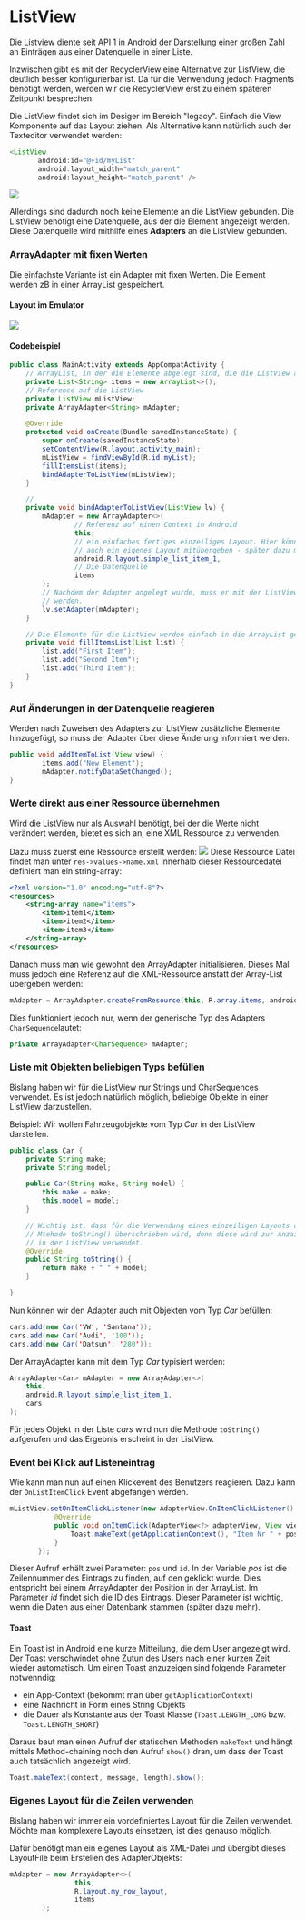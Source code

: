 # ListView
Die Listview diente seit API 1 in Android der Darstellung einer großen Zahl an Einträgen aus einer Datenquelle in einer Liste.

Inzwischen gibt es mit der RecyclerView eine Alternative zur ListView, die deutlich besser konfigurierbar ist. Da für die Verwendung jedoch Fragments benötigt werden, werden wir die RecyclerView erst zu einem späteren Zeitpunkt besprechen.

Die ListView findet sich im Desiger im Bereich "legacy". Einfach die View Komponente auf das Layout ziehen. Als Alternative kann natürlich auch der Texteditor verwendet werden:

```java
<ListView
       android:id="@+id/myList"
       android:layout_width="match_parent"
       android:layout_height="match_parent" />
```

![](assets/020-ListViews-958bd096.png)

Allerdings sind dadurch noch keine Elemente an die ListView gebunden. Die ListView benötigt eine Datenquelle, aus der die Element angezeigt werden. Diese Datenquelle wird mithilfe eines __Adapters__ an die ListView gebunden.

### ArrayAdapter mit fixen Werten
Die einfachste Variante ist ein Adapter mit fixen Werten. Die Element werden zB in einer ArrayList gespeichert.

#### Layout im Emulator
![](assets/020-ListViews-24efb3eb.png)

#### Codebeispiel
```java
public class MainActivity extends AppCompatActivity {
    // ArrayList, in der die Elemente abgelegt sind, die die ListView anzeigt
    private List<String> items = new ArrayList<>();
    // Reference auf die ListView
    private ListView mListView;
    private ArrayAdapter<String> mAdapter;

    @Override
    protected void onCreate(Bundle savedInstanceState) {
        super.onCreate(savedInstanceState);
        setContentView(R.layout.activity_main);
        mListView = findViewById(R.id.myList);
        fillItemsList(items);
        bindAdapterToListView(mListView);
    }

    //
    private void bindAdapterToListView(ListView lv) {
        mAdapter = new ArrayAdapter<>(
                // Referenz auf einen Context in Android
                this,
                // ein einfaches fertiges einzeiliges Layout. Hier könnte mann
                // auch ein eigenes Layout mitübergeben - später dazu mehr
                android.R.layout.simple_list_item_1,
                // Die Datenquelle
                items
        );
        // Nachdem der Adapter angelegt wurde, muss er mit der ListView verbunden
        // werden.
        lv.setAdapter(mAdapter);
    }

    // Die Elemente für die ListView werden einfach in die ArrayList gespeichert
    private void fillItemsList(List list) {
        list.add("First Item");
        list.add("Second Item");
        list.add("Third Item");
    }
}
```
### Auf Änderungen in der Datenquelle reagieren
Werden nach Zuweisen des Adapters zur ListView zusätzliche Elemente hinzugefügt, so muss der Adapter über diese Änderung informiert werden.

```java
public void addItemToList(View view) {
        items.add("New Element");
        mAdapter.notifyDataSetChanged();
}
```

### Werte direkt aus einer Ressource übernehmen
Wird die ListView nur als Auswahl benötigt, bei der die Werte nicht verändert werden, bietet es sich an, eine XML Ressource zu verwenden.

Dazu muss zuerst eine Ressource erstellt werden:
![](assets/020-ListViews-RecyclerView-b2528d3b.png)
Diese Ressource Datei findet man unter ```res->values->name.xml```
Innerhalb dieser Ressourcedatei definiert man ein string-array:
```xml
<?xml version="1.0" encoding="utf-8"?>
<resources>
    <string-array name="items">
        <item>item1</item>
        <item>item2</item>
        <item>item3</item>
    </string-array>
</resources>
```
Danach muss man wie gewohnt den ArrayAdapter initialisieren. Dieses Mal muss jedoch eine Referenz auf die XML-Ressource anstatt der Array-List übergeben werden:
```java
mAdapter = ArrayAdapter.createFromResource(this, R.array.items, android.R.layout.simple_list_item_1);
```
Dies funktioniert jedoch nur, wenn der generische Typ des Adapters ```CharSequence```lautet:
```java
private ArrayAdapter<CharSequence> mAdapter;
```
### Liste mit Objekten beliebigen Typs befüllen
Bislang haben wir für die ListView nur Strings und CharSequences verwendet. Es ist jedoch natürlich möglich, beliebige Objekte in einer ListView darzustellen.

Beispiel: Wir wollen Fahrzeugobjekte vom Typ _Car_ in der ListView darstellen.
```java
public class Car {
    private String make;
    private String model;

    public Car(String make, String model) {
        this.make = make;
        this.model = model;
    }

    // Wichtig ist, dass für die Verwendung eines einzeiligen Layouts die
    // Mtehode toString() überschrieben wird, denn diese wird zur Anzaige
    // in der ListView verwendet.
    @Override
    public String toString() {
        return make + " " + model;
    }

}
```
Nun können wir den Adapter auch mit Objekten vom Typ _Car_ befüllen:
```java
cars.add(new Car('VW', 'Santana'));
cars.add(new Car('Audi', '100'));
cars.add(new Car('Datsun', '280'));
```
Der ArrayAdapter kann mit dem Typ _Car_ typisiert werden:
```java
ArrayAdapter<Car> mAdapter = new ArrayAdapter<>(
    this,
    android.R.layout.simple_list_item_1,
    cars
);
```
Für jedes Objekt in der Liste _cars_ wird nun die Methode ```toString()``` aufgerufen und das Ergebnis erscheint in der ListView.

### Event bei Klick auf Listeneintrag
Wie kann man nun auf einen Klickevent des Benutzers reagieren. Dazu kann der ```OnListItemClick``` Event abgefangen werden.
```java
mListView.setOnItemClickListener(new AdapterView.OnItemClickListener() {
           @Override
           public void onItemClick(AdapterView<?> adapterView, View view, int pos, long id) {
               Toast.makeText(getApplicationContext(), "Item Nr " + pos + " klicked", Toast.LENGTH_LONG).show();
           }
       });
```
Dieser Aufruf erhält zwei Parameter: ```pos``` und ```id```. In der Variable _pos_ ist die Zeilennummer des Eintrags zu finden, auf den geklickt wurde. Dies entspricht bei einem ArrayAdapter der Position in der ArrayList.
Im Parameter _id_ findet sich die ID des Eintrags. Dieser Parameter ist wichtig, wenn die Daten aus einer Datenbank stammen (später dazu mehr).

#### Toast
Ein Toast ist in Android eine kurze Mitteilung, die dem User angezeigt wird. Der Toast verschwindet ohne Zutun des Users nach einer kurzen Zeit wieder automatisch. Um einen Toast anzuzeigen sind folgende Parameter notwenndig:
- ein App-Context (bekommt man über ```getApplicationContext```)
- eine Nachricht in Form eines String Objekts
- die Dauer als Konstante aus der Toast Klasse (```Toast.LENGTH_LONG``` bzw. ```Toast.LENGTH_SHORT```)

Daraus baut man einen Aufruf der statischen Methoden ```makeText``` und hängt mittels Method-chaining noch den Aufruf ```show()``` dran, um dass der Toast auch tatsächlich angezeigt wird.
```java
Toast.makeText(context, message, length).show();
```
### Eigenes Layout für die Zeilen verwenden
Bislang haben wir immer ein vordefiniertes Layout für die Zeilen verwendet. Möchte man komplexere Layouts einsetzen, ist dies genauso möglich.

Dafür benötigt man ein eigenes Layout als XML-Datei und übergibt dieses LayoutFile beim Erstellen des AdapterObjekts:
```java
mAdapter = new ArrayAdapter<>(                
                this,
                R.layout.my_row_layout,                
                items
        );
```
